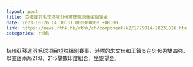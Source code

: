```yaml
---
layout: post
title: 亞殘運羽毛球港隊SH6男雙晉決賽坐銀望金
date: 2023-10-26 14:30:31.000000000 +08:00
link: https://news.rthk.hk/rthk/ch/component/k2/1725014-20231026.htm
categories: rthk
---
```


杭州亞殘運羽毛球項目短肢組別賽事，港隊的朱文佳和王鎮炎在SH6男雙四強，以直落兩局21:8、21:5擊敗印度組合，坐銀望金。
